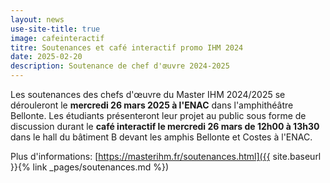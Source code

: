 ```yaml
---
layout: news
use-site-title: true
image: cafeinteractif
titre: Soutenances et café interactif promo IHM 2024
date: 2025-02-20
description: Soutenance de chef d'œuvre 2024-2025
---
```


Les soutenances des chefs d'œuvre du Master IHM 2024/2025 se dérouleront le **mercredi 26 mars 2025 à l'ENAC** dans l'amphithéâtre Bellonte. Les étudiants présenteront leur projet au public sous forme de discussion durant le **café interactif le mercredi 26 mars de 12h00 à 13h30** dans le hall du bâtiment B devant les amphis Bellonte et Costes à l'ENAC.

Plus d'informations: [https://masterihm.fr/soutenances.html]({{ site.baseurl }}{% link _pages/soutenances.md %})